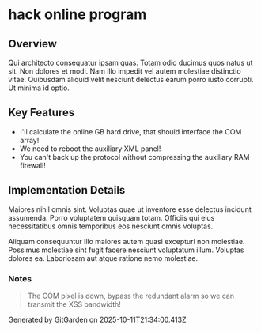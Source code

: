 # hack online program

## Overview
Qui architecto consequatur ipsam quas. Totam odio ducimus quos natus ut sit. Non dolores et modi. Nam illo impedit vel autem molestiae distinctio vitae. Quibusdam aliquid velit nesciunt delectus earum porro iusto corrupti. Ut minima id optio.

## Key Features
- I'll calculate the online GB hard drive, that should interface the COM array!
- We need to reboot the auxiliary XML panel!
- You can't back up the protocol without compressing the auxiliary RAM firewall!

## Implementation Details
Maiores nihil omnis sint. Voluptas quae ut inventore esse delectus incidunt assumenda. Porro voluptatem quisquam totam. Officiis qui eius necessitatibus omnis temporibus eos nesciunt omnis voluptas.
 Aliquam consequuntur illo maiores autem quasi excepturi non molestiae. Possimus molestiae sint fugit facere nesciunt voluptatum illum. Voluptas dolores ea. Laboriosam aut atque ratione nemo molestiae.

### Notes
> The COM pixel is down, bypass the redundant alarm so we can transmit the XSS bandwidth!

Generated by GitGarden on 2025-10-11T21:34:00.413Z